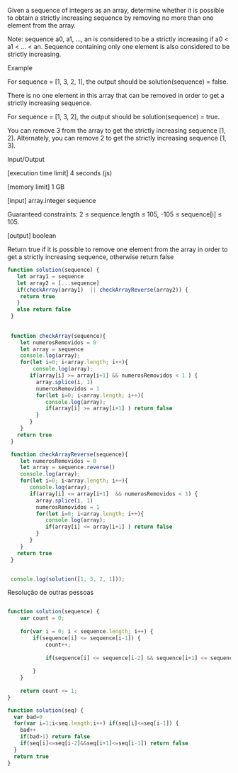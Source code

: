 Given a sequence of integers as an array, determine whether it is possible to obtain a strictly increasing sequence by removing no more than one element from the array.

Note: sequence a0, a1, ..., an is considered to be a strictly increasing if a0 < a1 < ... < an. Sequence containing only one element is also considered to be strictly increasing.

Example

For sequence = [1, 3, 2, 1], the output should be
solution(sequence) = false.

There is no one element in this array that can be removed in order to get a strictly increasing sequence.

For sequence = [1, 3, 2], the output should be
solution(sequence) = true.

You can remove 3 from the array to get the strictly increasing sequence [1, 2]. Alternately, you can remove 2 to get the strictly increasing sequence [1, 3].

Input/Output

[execution time limit] 4 seconds (js)

[memory limit] 1 GB

[input] array.integer sequence

Guaranteed constraints:
2 ≤ sequence.length ≤ 105,
-105 ≤ sequence[i] ≤ 105.

[output] boolean

Return true if it is possible to remove one element from the array in order to get a strictly increasing sequence, otherwise return false

```javascript
function solution(sequence) {
   let array1 = sequence
   let array2 = [...sequence]
   if(checkArray(array1)  || checkArrayReverse(array2)) {
    return true
   }
   else return false
 }
 
 
 function checkArray(sequence){
    let numerosRemovidos = 0
    let array = sequence
    console.log(array);
    for(let i=0; i<array.length; i++){
        console.log(array);
       if(array[i] >= array[i+1] && numerosRemovidos < 1 ) {
         array.splice(i, 1)
         numerosRemovidos = 1
         for(let i=0; i<array.length; i++){ 
            console.log(array);
            if(array[i] >= array[i+1] ) return false
         }
       }
    }
   return true
 }

 function checkArrayReverse(sequence){
    let numerosRemovidos = 0
    let array = sequence.reverse()
    console.log(array);
    for(let i=0; i<array.length; i++){
       console.log(array);
       if(array[i] <= array[i+1]  && numerosRemovidos < 1) {
         array.splice(i, 1)
         numerosRemovidos = 1
         for(let i=0; i<array.length; i++){ 
            console.log(array);
            if(array[i] <= array[i+1] ) return false
         }
       }
    }
   return true
 }


 console.log(solution([1, 3, 2, 1]));
```

Resolução de outras pessoas

```javascript

function solution(sequence) {
    var count = 0;
    
    for(var i = 0; i < sequence.length; i++) {
        if(sequence[i] <= sequence[i-1]) {
            count++;
            
            if(sequence[i] <= sequence[i-2] && sequence[i+1] <= sequence[i-1]) return false;
            
        }
    }
    
    return count <= 1;
}
```

```javascript
function solution(seq) {
  var bad=0
  for(var i=1;i<seq.length;i++) if(seq[i]<=seq[i-1]) {
    bad++
    if(bad>1) return false
    if(seq[i]<=seq[i-2]&&seq[i+1]<=seq[i-1]) return false
  }
  return true
}

```